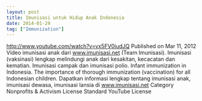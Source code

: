 ```yaml
---
layout: post
title: Imunisasi untuk Hidup Anak Indonesia
date: 2014-01-29
tag: ["Immunization"]
---
```


http://www.youtube.com/watch?v=vx5FV0iudJQ
 Published on Mar 11, 2012
 Video imunisasi anak dari www.imunisasi.net (Team Imunisasi). Imunisasi (vaksinasi) lengkap melindungi anak dari kesakitan, kecacatan dan kematian. Imunisasi campak dan imunisasi polio. Infant immunization in Indonesia. The importance of thorough immunization (vaccination) for all Indonesian children. Dapatkan informasi lengkap tentang imunisasi anak, imunisasi dewasa, imunisasi lansia di www.imunisasi.net
 Category
 Nonprofits & Activism
 License
 Standard YouTube License